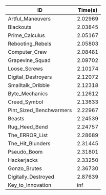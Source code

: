 |ID|Time(s)|
|-|-|
|Artful_Maneuvers|2.02969|
|Blackouts|2.03845|
|Prime_Calculus|2.05167|
|Rebooting_Rebels|2.05803|
|Computer_Crew|2.08481|
|Grapevine_Squad|2.09702|
|Loose_Screws|2.10174|
|Digital_Destroyers|2.12072|
|Smalltalk_Dribble|2.12318|
|Byte_Mechanics|2.12612|
|Creed_Symbol|2.13633|
|Pint_Sized_Benchwarmers|2.22967|
|Beasts|2.24539|
|Rug_Heed_Bend|2.24757|
|The_ERROR_List|2.28689|
|The_Hit_Blunders|2.31445|
|Pseudo_Boom|2.31801|
|Hackerjacks|2.33250|
|Gonzo_Brutes|2.36730|
|Digitally_Destroyed|2.87639|
|Key_to_Innovation|inf|
